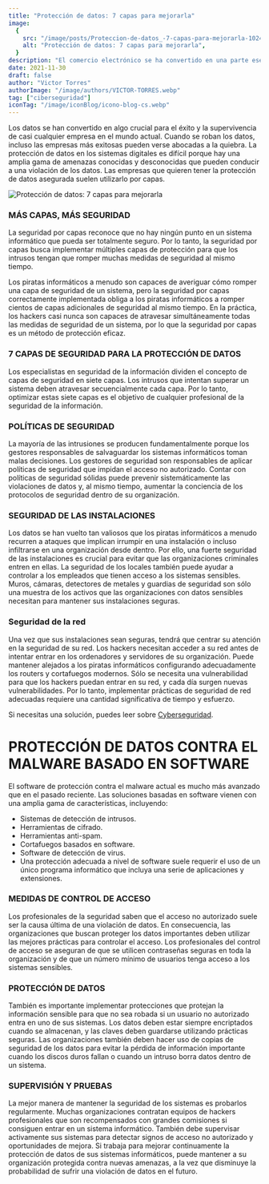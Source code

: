 ```yaml
---
title: "Protección de datos: 7 capas para mejorarla"
image:
  {
    src: "/image/posts/Proteccion-de-datos_-7-capas-para-mejorarla-1024x576.webp",
    alt: "Protección de datos: 7 capas para mejorarla",
  }
description: "El comercio electrónico se ha convertido en una parte esencial de la vida cotidiana, y optimizar la experiencia del cliente en tu tienda en línea es crucial para el éxito. En un mercado que mueve miles de millones de dólares y con un número creciente de consumidores, la importancia de brindar un excelente Customer Experience no puede ser subestimada. Este artículo se enfoca en ofrecer valiosas estrategias para mejorar la Experiencia del Cliente en tu ecommerce, destacando su importancia y proporcionando consejos prácticos para diferenciarte de la competencia."
date: 2021-11-30
draft: false
author: "Victor Torres"
authorImage: "/image/authors/VICTOR-TORRES.webp"
tag: ["ciberseguridad"]
iconTag: "/image/iconBlog/icono-blog-cs.webp"
---
```

Los datos se han convertido en algo crucial para el éxito y la supervivencia de casi cualquier empresa en el mundo actual. Cuando se roban los datos, incluso las empresas más exitosas pueden verse abocadas a la quiebra. La protección de datos en los sistemas digitales es difícil porque hay una amplia gama de amenazas conocidas y desconocidas que pueden conducir a una violación de los datos. Las empresas que quieren tener la protección de datos asegurada suelen utilizarlo por capas.

![Protección de datos: 7 capas para mejorarla](/image/posts/Proteccion-de-datos_-7-capas-para-mejorarla-1024x576.webp)

### MÁS CAPAS, MÁS SEGURIDAD
La seguridad por capas reconoce que no hay ningún punto en un sistema informático que pueda ser totalmente seguro. Por lo tanto, la seguridad por capas busca implementar múltiples capas de protección para que los intrusos tengan que romper muchas medidas de seguridad al mismo tiempo.

Los piratas informáticos a menudo son capaces de averiguar cómo romper una capa de seguridad de un sistema, pero la seguridad por capas correctamente implementada obliga a los piratas informáticos a romper cientos de capas adicionales de seguridad al mismo tiempo. En la práctica, los hackers casi nunca son capaces de atravesar simultáneamente todas las medidas de seguridad de un sistema, por lo que la seguridad por capas es un método de protección eficaz.

### 7 CAPAS DE SEGURIDAD PARA LA PROTECCIÓN DE DATOS
Los especialistas en seguridad de la información dividen el concepto de capas de seguridad en siete capas. Los intrusos que intentan superar un sistema deben atravesar secuencialmente cada capa. Por lo tanto, optimizar estas siete capas es el objetivo de cualquier profesional de la seguridad de la información.

### POLÍTICAS DE SEGURIDAD
La mayoría de las intrusiones se producen fundamentalmente porque los gestores responsables de salvaguardar los sistemas informáticos toman malas decisiones. Los gestores de seguridad son responsables de aplicar políticas de seguridad que impidan el acceso no autorizado. Contar con políticas de seguridad sólidas puede prevenir sistemáticamente las violaciones de datos y, al mismo tiempo, aumentar la conciencia de los protocolos de seguridad dentro de su organización.

### SEGURIDAD DE LAS INSTALACIONES
Los datos se han vuelto tan valiosos que los piratas informáticos a menudo recurren a ataques que implican irrumpir en una instalación o incluso infiltrarse en una organización desde dentro. Por ello, una fuerte seguridad de las instalaciones es crucial para evitar que las organizaciones criminales entren en ellas. La seguridad de los locales también puede ayudar a controlar a los empleados que tienen acceso a los sistemas sensibles. Muros, cámaras, detectores de metales y guardias de seguridad son sólo una muestra de los activos que las organizaciones con datos sensibles necesitan para mantener sus instalaciones seguras.

### Seguridad de la red
Una vez que sus instalaciones sean seguras, tendrá que centrar su atención en la seguridad de su red. Los hackers necesitan acceder a su red antes de intentar entrar en los ordenadores y servidores de su organización. Puede mantener alejados a los piratas informáticos configurando adecuadamente los routers y cortafuegos modernos. Sólo se necesita una vulnerabilidad para que los hackers puedan entrar en su red, y cada día surgen nuevas vulnerabilidades. Por lo tanto, implementar prácticas de seguridad de red adecuadas requiere una cantidad significativa de tiempo y esfuerzo.

Si necesitas una solución, puedes leer sobre [Cyberseguridad](/ciberseguridad).

# PROTECCIÓN DE DATOS CONTRA EL MALWARE BASADO EN SOFTWARE
El software de protección contra el malware actual es mucho más avanzado que en el pasado reciente. Las soluciones basadas en software vienen con una amplia gama de características, incluyendo:

- Sistemas de detección de intrusos.
- Herramientas de cifrado.
- Herramientas anti-spam.
- Cortafuegos basados en software.
- Software de detección de virus.
- Una protección adecuada a nivel de software suele requerir el uso de un único programa informático que incluya una serie de aplicaciones y extensiones.
### MEDIDAS DE CONTROL DE ACCESO
Los profesionales de la seguridad saben que el acceso no autorizado suele ser la causa última de una violación de datos. En consecuencia, las organizaciones que buscan proteger los datos importantes deben utilizar las mejores prácticas para controlar el acceso. Los profesionales del control de acceso se aseguran de que se utilicen contraseñas seguras en toda la organización y de que un número mínimo de usuarios tenga acceso a los sistemas sensibles.

### PROTECCIÓN DE DATOS
También es importante implementar protecciones que protejan la información sensible para que no sea robada si un usuario no autorizado entra en uno de sus sistemas. Los datos deben estar siempre encriptados cuando se almacenan, y las claves deben guardarse utilizando prácticas seguras. Las organizaciones también deben hacer uso de copias de seguridad de los datos para evitar la pérdida de información importante cuando los discos duros fallan o cuando un intruso borra datos dentro de un sistema.

### SUPERVISIÓN Y PRUEBAS
La mejor manera de mantener la seguridad de los sistemas es probarlos regularmente. Muchas organizaciones contratan equipos de hackers profesionales que son recompensados con grandes comisiones si consiguen entrar en un sistema informático. También debe supervisar activamente sus sistemas para detectar signos de acceso no autorizado y oportunidades de mejora. Si trabaja para mejorar continuamente la protección de datos de sus sistemas informáticos, puede mantener a su organización protegida contra nuevas amenazas, a la vez que disminuye la probabilidad de sufrir una violación de datos en el futuro.